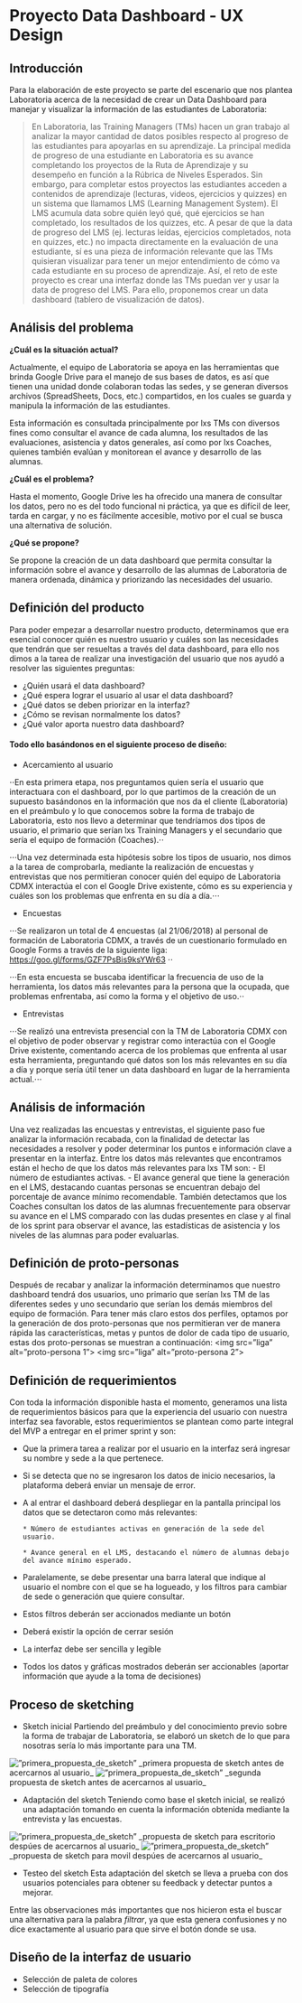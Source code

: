 # Proyecto Data Dashboard - UX Design
## Introducción
Para la elaboración de este proyecto se parte del escenario que nos plantea Laboratoria acerca de la necesidad de crear un Data Dashboard para manejar y visualizar la información de las estudiantes de Laboratoria:
>En Laboratoria, las Training Managers (TMs) hacen un gran trabajo al analizar la mayor cantidad de datos posibles respecto al progreso de las estudiantes para apoyarlas en su aprendizaje.
>La principal medida de progreso de una estudiante en Laboratoria es su avance completando los proyectos de la Ruta de Aprendizaje y su desempeño en función a la Rúbrica de Niveles Esperados. Sin embargo, para completar estos proyectos las estudiantes acceden a contenidos de aprendizaje (lecturas, videos, ejercicios y quizzes) en un sistema que llamamos LMS (Learning Management System). El LMS acumula data sobre quién leyó qué, qué ejercicios se han completado, los resultados de los quizzes, etc.
>A pesar de que la data de progreso del LMS (ej. lecturas leídas, ejercicios completados, nota en quizzes, etc.) no impacta directamente en la evaluación de una estudiante, sí es una pieza de información relevante que las TMs quisieran visualizar para tener un mejor entendimiento de cómo va cada estudiante en su proceso de aprendizaje.
>Así, el reto de este proyecto es crear una interfaz donde las TMs puedan ver y usar la data de progreso del LMS. Para ello, proponemos crear un data dashboard (tablero de visualización de datos).

## Análisis del problema
**¿Cuál es la situación actual?**

Actualmente,  el equipo de Laboratoria se apoya en las herramientas que brinda Google Drive para el manejo de sus bases de datos, es así que tienen una unidad donde colaboran todas las sedes, y se generan diversos archivos (SpreadSheets, Docs, etc.) compartidos, en los cuales se guarda y manipula la información de las estudiantes. 

Esta información es consultada principalmente por lxs TMs con diversos fines como consultar el avance de cada alumna, los resultados de las evaluaciones, asistencia y datos generales, así como  por lxs Coaches, quienes también evalúan y monitorean el avance y desarrollo de las alumnas.

**¿Cuál es el problema?**

Hasta el momento, Google Drive les ha ofrecido una manera de consultar los datos, pero no es del todo funcional ni práctica, ya que es difícil de leer, tarda en cargar, y no es fácilmente accesible, motivo por el cual se busca una alternativa de solución.

**¿Qué se propone?**

Se propone la creación de un data dashboard que permita consultar la información sobre el avance y desarrollo de las alumnas de Laboratoria de manera ordenada, dinámica y priorizando las necesidades del usuario.

## Definición del producto
Para poder empezar a desarrollar nuestro producto, determinamos que era esencial conocer quién es nuestro usuario y cuáles son las necesidades que tendrán que ser resueltas a través del data dashboard, para ello nos dimos a la tarea de realizar una investigación del usuario que nos ayudó a resolver las siguientes preguntas: 
* ¿Quién usará el data dashboard?
* ¿Qué espera lograr el usuario al usar el data dashboard?
* ¿Qué datos se deben priorizar en la interfaz?
* ¿Cómo se revisan normalmente los datos?
* ¿Qué valor aporta nuestro data dashboard?

#### Todo ello basándonos en el siguiente proceso de diseño:

* Acercamiento al usuario

⋅⋅En esta primera etapa, nos preguntamos quien sería el usuario que interactuara con el dashboard, por lo que partimos de la creación de un supuesto basándonos en la información que nos da el cliente (Laboratoria) en el preámbulo y  lo que conocemos sobre la forma de trabajo de Laboratoria, esto nos llevo a determinar que tendríamos dos tipos de usuario, el primario que serían lxs Training Managers y el secundario que sería el equipo de formación (Coaches).⋅⋅

⋅⋅⋅Una vez determinada esta hipótesis sobre los tipos de usuario, nos dimos a la tarea de comprobarla, mediante la realización de encuestas y entrevistas que nos permitieran conocer quién del equipo de Laboratoria CDMX interactúa el con el Google Drive existente, cómo es su experiencia y cuáles son los problemas que enfrenta en su día a día.⋅⋅⋅

* Encuestas

⋅⋅⋅Se realizaron un total de 4 encuestas (al 21/06/2018) al personal de formación de Laboratoria CDMX, a través de un cuestionario formulado en Google Forms a través de la siguiente liga:  https://goo.gl/forms/GZF7PsBis9ksYWr63  ⋅⋅

⋅⋅⋅En esta encuesta se buscaba identificar la frecuencia de uso de la herramienta, los datos más relevantes para la persona que la ocupada, que problemas enfrentaba, así como la forma y el objetivo de uso.⋅⋅

* Entrevistas

⋅⋅⋅Se realizó una entrevista presencial con la TM de Laboratoria CDMX con el objetivo de poder observar y registrar como interactúa con el Google Drive existente, comentando acerca de los problemas que enfrenta al usar esta herramienta, preguntando qué datos son los más relevantes en su día a día y porque sería útil tener un data dashboard en lugar de la herramienta actual.⋅⋅⋅

## Análisis de información
 Una vez realizadas las encuestas y entrevistas, el siguiente paso fue analizar la información recabada, con la finalidad de detectar las necesidades a resolver y poder determinar los puntos e información clave a presentar en la interfaz.
    Entre los datos más relevantes que encontramos están el hecho de que los datos más relevantes para lxs TM son:
        -   El número de estudiantes activas.
        -   El avance general que tiene la generación en el LMS, destacando cuantas personas se encuentran debajo del porcentaje de avance mínimo recomendable.
También detectamos que los Coaches consultan los datos de las alumnas frecuentemente para observar su avance en el LMS comparado con las dudas presentes en clase y  al final de los sprint para observar el avance, las estadísticas de asistencia y los niveles de las alumnas  para poder evaluarlas.

## Definición de proto-personas
Después de recabar y analizar la información determinamos que nuestro dashboard tendrá dos usuarios, uno primario que serían lxs TM de las diferentes sedes y uno secundario que serían los demás miembros del equipo de formación.
Para tener más claro estos dos perfiles, optamos por la generación de dos proto-personas que nos permitieran ver de manera rápida las características, metas y puntos de dolor de cada tipo de usuario, estas dos proto-personas se muestran a continuación:
<img src=”liga” alt=”proto-persona 1”>
<img src=”liga” alt=”proto-persona 2”>

## Definición de requerimientos

Con toda la información disponible hasta el momento, generamos una lista de requerimientos básicos para que la experiencia del usuario con nuestra interfaz sea favorable, estos requerimientos se plantean como parte integral del MVP a entregar en el primer sprint y son:
-   Que la primera tarea a realizar por el usuario en la interfaz será ingresar su nombre y sede a la que pertenece.
-   Si se detecta que no se ingresaron los datos de inicio necesarios, la plataforma deberá enviar un mensaje de error.
-   A al entrar el dashboard deberá despliegar en la pantalla principal los datos que se detectaron como más relevantes:

        * Número de estudiantes activas en generación de la sede del usuario.

        * Avance general en el LMS, destacando el número de alumnas debajo del avance mínimo esperado.

-   Paralelamente, se debe presentar una barra lateral que indique al usuario el nombre con el que se ha logueado, y los filtros para cambiar de sede o generación que quiere consultar.
-   Estos filtros deberán ser accionados mediante un botón
-   Deberá existir la opción de cerrar sesión
-   La interfaz debe ser sencilla y legible
-   Todos los datos y gráficas mostrados deberán ser accionables (aportar información que ayude a la toma de decisiones)

## Proceso de sketching
* Sketch inicial
Partiendo del preámbulo y del conocimiento previo sobre la forma de trabajar de Laboratoria, se elaboró un sketch de lo que para nosotras sería lo más importante para una TM. 

<img src=”media/gif/propuesta_sketch_01.gif” alt=”primera_propuesta_de_sketch”>
_primera propuesta de sketch antes de acercarnos al usuario_

<img src=”media/gif/propuesta_sketch_02.gif” alt=”primera_propuesta_de_sketch”>
_segunda propuesta de sketch antes de acercarnos al usuario_

* Adaptación del sketch
Teniendo como base el sketch inicial, se realizó una adaptación tomando en cuenta la información obtenida mediante la entrevista y las encuestas.

<img src=”media/gif/sketch_desktop_v2.gif” alt=”primera_propuesta_de_sketch”>
_propuesta de sketch para escritorio despúes de acercarnos al usuario_

<img src=”media/gif/sketch_mobile_v2.gif” alt=”primera_propuesta_de_sketch”>
_propuesta de sketch para movil despúes de acercarnos al usuario_

* Testeo del sketch
Esta adaptación del sketch se lleva a prueba con dos usuarios potenciales para obtener su feedback y detectar puntos a mejorar.

Entre las observaciones más importantes que nos hicieron esta el buscar una alternativa para la palabra _filtrar_, ya que esta genera confusiones y no dice exactamente al usuario para que sirve el botón donde se usa.

## Diseño de la interfaz de usuario
* Selección de paleta de colores
* Selección de tipografía


